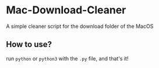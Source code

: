 # Mac-Download-Cleaner
A simple cleaner script for the download folder of the MacOS

## How to use?
run `python` or `python3` with the `.py` file, and that's it!
